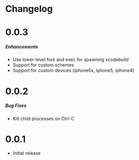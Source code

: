 # Changelog

# 0.0.3

##### Enhancements

* Use lower-level fork and exec for spawning xcodebuild
* Support for custom schemes
* Support for custom devices (iphone5s, iphone5, iphone4)

# 0.0.2

##### Bug Fixes

* Kill child processes on Ctrl-C


# 0.0.1

* Initial release

